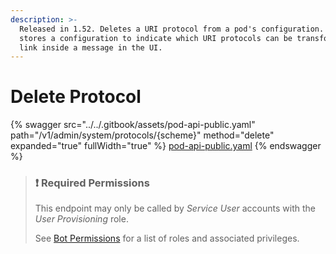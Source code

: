 ```yaml
---
description: >-
  Released in 1.52. Deletes a URI protocol from a pod's configuration. Each pod
  stores a configuration to indicate which URI protocols can be transformed to a
  link inside a message in the UI.
---
```


# Delete Protocol

{% swagger src="../../.gitbook/assets/pod-api-public.yaml" path="/v1/admin/system/protocols/{scheme}" method="delete" expanded="true" fullWidth="true" %}
[pod-api-public.yaml](../../.gitbook/assets/pod-api-public.yaml)
{% endswagger %}

> ### ❗️ Required Permissions
>
> This endpoint may only be called by _Service User_ accounts with the _User Provisioning_ role.
>
> See [Bot Permissions](https://docs.developers.symphony.com/building-bots-on-symphony/configuration/bot-permissions) for a list of roles and associated privileges.

